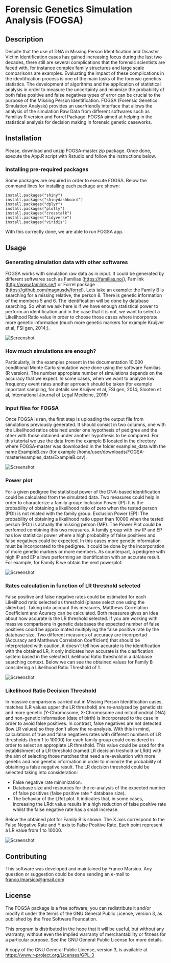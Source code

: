 # Forensic Genetics Simulation Analysis (FOGSA)

## Description
Despite that the use of DNA in Missing Person Identification and Disaster Victim Identification cases has gained increasing focus during the last two decades, there still are several complications that the forensic scientists are faced with, for instance complex family structures and large scale comparisons are examples. Evaluating the impact of these complications in the identification process is one of the main tasks of the forensic genetics statistics. The development of algorithms and the application of statistical analysis in order to measure the uncertainty and minimize the probability of both false positive and false negatives types of error can be crucial to the purpose of the Missing Person Identification. FOGSA (Forensic Genetics Simulation Analysis) provides an userfriendly interface that allows the analysis of the simulation Raw Data from different softwares such as Familias R version and Forrel Package. FOGSA aimed at helping in the statistical analysis for decision making in forensic genetic caseworks.

## Installation
Please, download and unzip FOGSA-master.zip package. Once done, execute the App.R script with Rstudio and follow the instructions below.

### Installing pre-required packages
Some packages are required in order to execute FOGSA. Below the command lines for installing each package are shown:
```{r, eval = FALSE}
install.packages("shiny")
install.packages("shinydashboard")
install.packages("dplyr")
install.packages("plotly")
install.packages("crosstalk")
install.packages("tidyverse")
install.packages("viridis")
```

With this correctly done, we are able to run FOGSA app.

## Usage
### Generating simulation data with other softwares
FOGSA works with simulation raw data as in input. It could be generated by different softwares such as Familias (https://familias.no/), Famlink (http://www.famlink.se/) or Forrel package (https://github.com/magnusdv/forrel).
Lets take an example: the Family B is searching for a missing relative, the person 8. There is genetic information of the members 5 and 6. The identification will be done by database searching. 
So what we ask here is if we have enough statistical power to perform an identification and in the case that it is not, we want to select a Likelihood Ratio value in order to choose those cases where incorporate more genetic information (much more genetic markers for example Kruijver et al, FSI gen, 2014;).

![Screenshot](img/ExampleB.png)

### How much simulations are enough?
Particularly, in the examples present in the documentation 10,000 conditional Monte Carlo simulation were done using the software Familias (R version). The number appropiate number of simulations depends on the accuracy that we expect. In some cases, when we want to analyze low frequency event rates another aprroach should be taken (for example important sampling, for details see Kruijver et al, FSI gen, 2014; Slooten et al, International Journal of Legal Medicine, 2016)

### Input files for FOGSA
Once FOGSA is ran, the first step is uploading the output file from simulations previously generated. It should consist in two columns, one with the Likelihood ratios obtained under one hypothesis of pedigree and the other with those obtained under another hypothesis to be compared. For this tutorial we use the data from the example B located in the directory where FOGSA-master was downloaded in the folder examples_data with the name ExampleB.csv (for example /home/user/downloads/FOGSA-master/examples_data/ExampleB.csv).

![Screenshot](img/Introd.png)

### Power plot
For a given pedigree the statistical power of the DNA-based identification could be calculated from the simulated data. Two measures could help in order to characterize a family group:
Inclusion Power (IP): It is the probability of obtaining a likelihood ratio of zero when the tested person (POI) is not related with the family group.
Exclusion Power (EP): The probability of obtaining a likelihood ratio upper than 10000 when the tested person (POI) is actually the missing person (MP).
The Power Plot could be perfomed combining this two measures. A family group with low IP and EP has low statistical power where a high probability of false positives and false negatives could be expected. In this cases more genetic information must be incorporated to the pedigree. It could be done by the incorporation of more genetic markers or more members. As counterpart, a pedigree with high IP and EP allows performing an identification with an accurate result.
For example, for Family B we obtain the next powerplot:

![Screenshot](img/PowerPlot.png)


### Rates calculation in function of LR threshold selected
False positive and false negative rates could be estimated for each Likelihood ratio selected as threshold (please select one using the sliderbar). Taking into account this measures, Matthews Correlation Coefficient and Acuracy can be calculated. Both measures gives an idea about how accurate is the LR threshold selected. If you are working with massive comparisons in genetic databases the expected number of false positives could be approximated multiplying the false positive rate by the database size. Two different measures of accuracy are incorportad (Accuracy and Matthews Correlation Coefficient) that should be interpretated with caution, it doesn´t tell how accurate is the identification with the obtained LR, it only indicates how accurate is the clasification system based in the selected Likelihood Ratio threshold in a database searching context. Below we can see the obtained values for Family B considering a Likelihood Ratio Threshold of 1.

![Screenshot](img/Rates2.png)

### Likelihood Ratio Decision Threshold
In massive comparisons carried out in Missing Person Identification cases, matches (LR values upper the LR threshold) are re-analyzed by geneticists and more genetic (Y-Chromosome, X-Chromosome and mitochondrial DNA) and non-genetic information (date of birth) is incorporated to the case in order to avoid false positives. In contrast, false negatives are not detected (low LR values) so they don't allow the re-analysis. With this in mind, calculations of true and false negatives rates with different numbers of LR thresholds (from 1 to 10000) for each family group could considered in order to select an appropiate LR threshold. This value could be used for the establishment of a LR threshold (named LR decision treshold or LRdt) with the aim of selecting those matches that need a re-evaluation with more genetic and non genetic information in order to minimize the probability of obtaining a false negative result.
The LR decision threshold could be selected taking into consideration:
- False negative rate minimization.
- Database size and resources for the re-analysis of the expected number of false positives (false positive rate * database size).
- The behavior of the LRdt plot. It indicates that, in some cases, increasing the LRdt value results in a high reduction of false positive rate whilst the false negative rate has a small increase.

Below the obtained plot for Family B is shown. The X axis correspond to the False Negative Rate and Y axis to False Positive Rate. Each point represent a LR value from 1 to 10000.

![Screenshot](img/LRdtPlot.png)


## Contributing
This software was developed and maintained by Franco Marsico. Any question or suggestion could be done sending an e-mail to franco.lmarsico@gmail.com

## License 
The FOGSA package is a free software; you can redistribute it and/or modify it under the terms of the GNU General Public License, version 3, as published by the Free Software Foundation.

This program is distributed in the hope that it will be useful, but without any warranty; without even the implied warranty of merchantability or fitness for a particular purpose. See the GNU General Public License for more details.

A copy of the GNU General Public License, version 3, is available at https://www.r-project.org/Licenses/GPL-3
